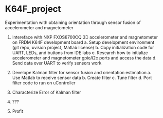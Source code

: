 # K64F_project
Experimentation with obtaining orientation through sensor fusion of accelerometer and magnetometer

1. Intereface with NXP FXOS8700CQ 3D accelerometer and magnetometer on FRDM K64F development board
    a. Setup development environment (git repo, uvision project, Matlab license)
	b. Copy initialization code for UART, LEDs, and buttons from IDE labs
	c. Research how to initialize accelerometer and magnetometer gpio/i2c ports and access the data
	d. Send data over UART to verify sensors work
2. Develope Kalman filter for sensor fusion and orientation estimation
	a. Use Matlab to receive sensor data
	b. Create filter
	c. Tune filter
	d. Port filter code to run on uController
3. Characterize Error of Kalman filter

4. ???

5. Profit